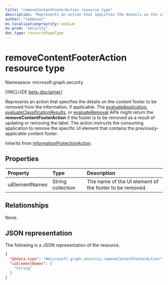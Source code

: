 ```yaml
---
title: "removeContentFooterAction resource type"
description: "Represents an action that specifies the details on the content footer to be removed from the information, if applicable."
author: "tommoser"
ms.localizationpriority: medium
ms.prod: "security"
doc_type: resourcePageType
---
```


# removeContentFooterAction resource type

Namespace: microsoft.graph.security

[!INCLUDE [beta-disclaimer](../../includes/beta-disclaimer.md)]

Represents an action that specifies the details on the content footer to be removed from the information, if applicable. The [evaluateApplication](../api/security-sensitivitylabel-evaluateApplication.md), [evaluateClassificationResults](../api/security-sensitivitylabel-evaluateclassificationresults.md), or [evaluateRemoval](../api/security-sensitivitylabel-evaluateremoval.md) APIs might return the **removeContentFooterAction** if the footer is to be removed as a result of updating or removing the label. The action instructs the consuming application to remove the specific UI element that contains the previously-applicable content footer.

Inherits from [informationProtectionAction](../resources/security-informationprotectionaction.md).

## Properties
| Property       | Type              | Description                                                |
| :------------- | :---------------- | :--------------------------------------------------------- |
| uiElementNames | String collection | The name of the UI element of the footer to be removed. |

## Relationships
None.

## JSON representation
The following is a JSON representation of the resource.
<!-- {
  "blockType": "resource",
  "@odata.type": "microsoft.graph.security.removeContentFooterAction"
}
-->
``` json
{
  "@odata.type": "#microsoft.graph.security.removeContentFooterAction",
  "uiElementNames": [
    "String"
  ]
}
```

